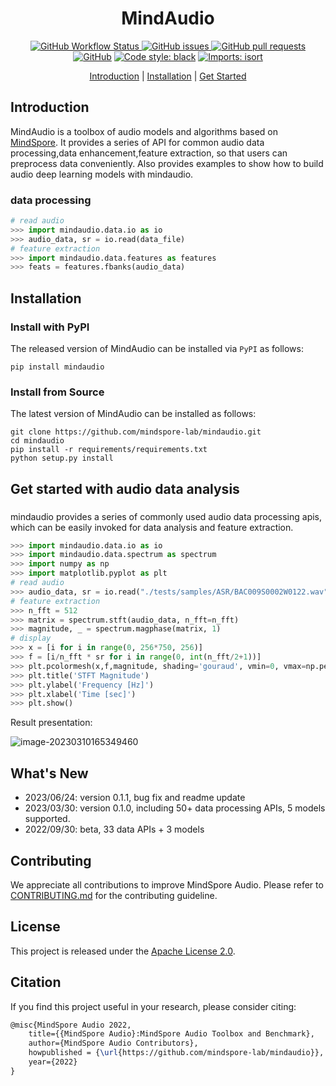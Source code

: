 <div align="center">


# MindAudio

[![GitHub Workflow Status](https://img.shields.io/github/actions/workflow/status/mindspore-lab/mindaudio/ut_test.yaml)
![GitHub issues](https://img.shields.io/github/issues/mindspore-lab/mindaudio)
![GitHub pull requests](https://img.shields.io/github/issues-pr/mindspore-lab/mindaudio)
![GitHub](https://img.shields.io/github/license/mindspore-lab/mindaudio)](<img alt="GitHub" src="https://img.shields.io/github/license/mindspore-lab/mindaudio">)
[![Code style: black](https://img.shields.io/badge/code%20style-black-000000.svg)](https://github.com/psf/black)
[![Imports: isort](https://img.shields.io/badge/%20imports-isort-%231674b1?style=flat&labelColor=ef8336)](https://pycqa.github.io/isort/)

[Introduction](#introduction) |
[Installation](#installation) |
[Get Started](#get-started)

</div>

## Introduction

MindAudio is a toolbox of audio models and algorithms based on [MindSpore](https://www.mindspore.cn/). It provides a series of API for common audio data processing,data enhancement,feature extraction, so that users can preprocess data conveniently. Also provides examples to show how to build audio deep learning models with mindaudio.

### data processing


```python
# read audio
>>> import mindaudio.data.io as io
>>> audio_data, sr = io.read(data_file)
# feature extraction
>>> import mindaudio.data.features as features
>>> feats = features.fbanks(audio_data)
```

## Installation

### Install with PyPI

The released version of MindAudio can be installed via `PyPI` as follows:

```shell
pip install mindaudio
```

### Install from Source

The latest version of MindAudio can be installed as follows:

```shell
git clone https://github.com/mindspore-lab/mindaudio.git
cd mindaudio
pip install -r requirements/requirements.txt
python setup.py install
```

## Get started with audio data analysis

###

mindaudio provides a series of commonly used audio data processing apis, which can be easily invoked for data analysis and feature extraction.

```python
>>> import mindaudio.data.io as io
>>> import mindaudio.data.spectrum as spectrum
>>> import numpy as np
>>> import matplotlib.pyplot as plt
# read audio
>>> audio_data, sr = io.read("./tests/samples/ASR/BAC009S0002W0122.wav")
# feature extraction
>>> n_fft = 512
>>> matrix = spectrum.stft(audio_data, n_fft=n_fft)
>>> magnitude, _ = spectrum.magphase(matrix, 1)
# display
>>> x = [i for i in range(0, 256*750, 256)]
>>> f = [i/n_fft * sr for i in range(0, int(n_fft/2+1))]
>>> plt.pcolormesh(x,f,magnitude, shading='gouraud', vmin=0, vmax=np.percentile(magnitude, 98))
>>> plt.title('STFT Magnitude')
>>> plt.ylabel('Frequency [Hz]')
>>> plt.xlabel('Time [sec]')
>>> plt.show()
```

Result presentation:

![image-20230310165349460](https://raw.githubusercontent.com/mindspore-lab/mindaudio/main/tests/result/stft_magnitude.png)

## What's New
- 2023/06/24: version 0.1.1, bug fix and readme update
- 2023/03/30: version 0.1.0, including 50+ data processing APIs, 5 models supported.
- 2022/09/30: beta, 33 data APIs + 3 models

## Contributing

We appreciate all contributions to improve MindSpore Audio. Please refer to [CONTRIBUTING.md](CONTRIBUTING.md) for the contributing guideline.

## License

This project is released under the [Apache License 2.0](LICENSE).

## Citation

If you find this project useful in your research, please consider citing:

```latex
@misc{MindSpore Audio 2022,
    title={{MindSpore Audio}:MindSpore Audio Toolbox and Benchmark},
    author={MindSpore Audio Contributors},
    howpublished = {\url{https://github.com/mindspore-lab/mindaudio}},
    year={2022}
}
```
